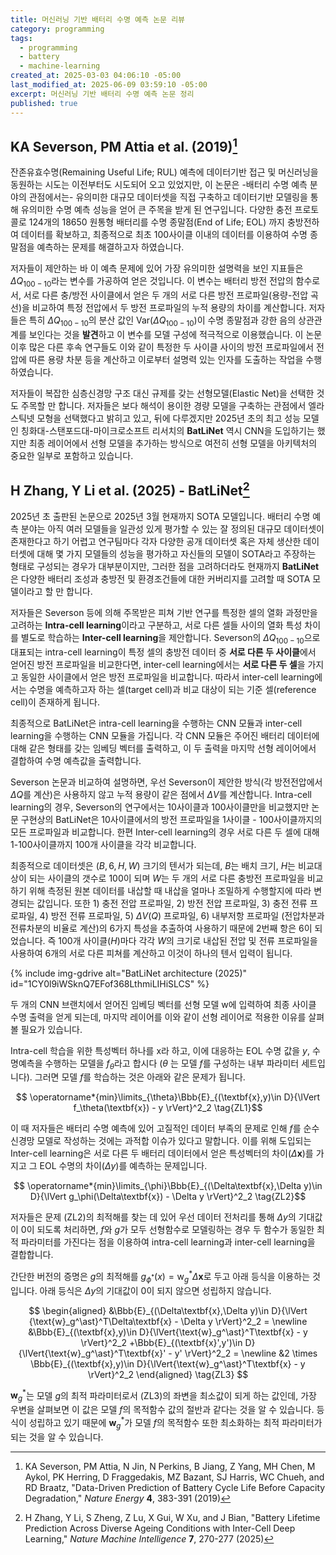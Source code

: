 ```yaml
---
title: 머신러닝 기반 배터리 수명 예측 논문 리뷰
category: programming
tags:
  - programming
  - battery
  - machine-learning
created_at: 2025-03-03 04:06:10 -05:00
last_modified_at: 2025-06-09 03:59:10 -05:00
excerpt: 머신러닝 기반 배터리 수명 예측 논문 정리
published: true
---
```

## KA Severson, PM Attia et al. (2019)[^1]

잔존유효수명(Remaining Useful Life; RUL) 예측에 데이터기반 접근 및 머신러닝을 동원하는 시도는 이전부터도 시도되어 오고 있었지만, 이 논문은 -배터리 수명 예측 분야의 관점에서는- 유의미한 대규모 데이터셋을 직접 구축하고 데이터기반 모델링을 통해 유의미한 수명 예측 성능을 얻어 큰 주목을 받게 된 연구입니다.  다양한 충전 프로토콜로 124개의 18650 원통형 배터리를 수명 종말점(End of Life; EOL) 까지 충방전하여 데이터를 확보하고, 최종적으로 최초 100사이클 이내의 데이터를 이용하여 수명 종말점을 예측하는 문제를 해결하고자 하였습니다.

저자들이 제안하는 바 이 예측 문제에 있어 가장 유의미한 설명력을 보인 지표들은 $\Delta Q_{100-10}$라는 변수를 가공하여 얻은 것입니다.  이 변수는 배터리 방전 전압의 함수로서, 서로 다른 충/방전 사이클에서 얻은 두 개의 서로 다른 방전 프로파일(용량-전압 곡선)을 비교하여 특정 전압에서 두 방전 프로파일의 누적 용량의 차이를 계산합니다.  저자들은 특히 $\Delta Q_{100-10}$의 분산 값인 $\text{Var}(\Delta Q_{100-10})$이 수명 종말점과 강한 음의 상관관계를 보인다는 것을 **발견**하고 이 변수를 모델 구성에 적극적으로 이용했습니다.  이 논문 이후 많은 다른 후속 연구들도 이와 같이 특정한 두 사이클 사이의 방전 프로파일에서 전압에 따른 용량 차분 등을 계산하고 이로부터 설명력 있는 인자를 도출하는 작업을 수행하였습니다.

저자들이 복잡한 심층신경망 구조 대신 규제를 갖는 선형모델(Elastic Net)을 선택한 것도 주목할 만 합니다.  저자들은 보다 해석이 용이한 경량 모델을 구축하는 관점에서 엘라스틱넷 모형을 선택했다고 밝히고 있고, 뒤에 다루겠지만 2025년 초의 최고 성능 모델인 칭화대-스탠포드대-마이크로소프트 리서치의 **BatLiNet** 역시 CNN을 도입하기는 했지만 최종 레이어에서 선형 모델을 추가하는 방식으로 여전히 선형 모델을 아키텍처의 중요한 일부로 포함하고 있습니다.

[^1]: KA Severson, PM Attia, N Jin, N Perkins, B Jiang, Z Yang, MH Chen, M Aykol, PK Herring, D Fraggedakis, MZ Bazant, SJ Harris, WC Chueh, and RD Braatz, "Data-Driven Prediction of Battery Cycle Life Before Capacity Degradation," *Nature Energy* **4**, 383-391 (2019)

## H Zhang, Y Li et al. (2025) - BatLiNet[^2]

2025년 초 출판된 논문으로 2025년 3월 현재까지 SOTA 모델입니다.  배터리 수명 예측 분야는 아직 여러 모델들을 일관성 있게 평가할 수 있는 잘 정의된 대규모 데이터셋이 존재한다고 하기 어렵고 연구팀마다 각자 다양한 공개 데이터셋 혹은 자체 생산한 데이터셋에 대해 몇 가지 모델들의 성능을 평가하고 자신들의 모델이 SOTA라고 주장하는 형태로 구성되는 경우가 대부분이지만, 그러한 점을 고려하더라도 현재까지 **BatLiNet**은 다양한 배터리 조성과 충방전 및 환경조건들에 대한 커버리지를 고려할 때 SOTA 모델이라고 할 만 합니다.

저자들은 Severson 등에 의해 주목받은 피쳐 기반 연구를 특정한 셀의 열화 과정만을 고려하는 **Intra-cell learning**이라고 구분하고, 서로 다른 셀들 사이의 열화 특성 차이를 별도로 학습하는 **Inter-cell learning**을 제안합니다.  Severson의 $\Delta Q_{100-10}$으로 대표되는 intra-cell learning이 특정 셀의 충방전 데이터 중 **서로 다른 두 사이클**에서 얻어진 방전 프로파일을 비교한다면, inter-cell learning에서는 **서로 다른 두 셀**을 가지고 동일한 사이클에서 얻은 방전 프로파일을 비교합니다.  따라서 inter-cell learning에서는 수명을 예측하고자 하는 셀(target cell)과 비교 대상이 되는 기준 셀(reference cell)이 존재하게 됩니다.

최종적으로 BatLiNet은 intra-cell learning을 수행하는 CNN 모듈과 inter-cell learning을 수행하는 CNN 모듈을 가집니다.   각 CNN 모듈은 주어진 배터리 데이터에 대해 같은 형태를 갖는 임베딩 벡터를 출력하고, 이 두 출력을 마지막 선형 레이어에서 결합하여 수명 예측값을 출력합니다.

Severson 논문과 비교하여 설명하면, 우선 Severson이 제안한 방식(각 방전전압에서 $\Delta Q$를 계산)은 사용하지 않고 누적 용량이 같은 점에서 $\Delta V$를 계산합니다.  Intra-cell learning의 경우, Severson의 연구에서는 10사이클과 100사이클만을 비교했지만 논문 구현상의 BatLiNet은 10사이클에서의 방전 프로파일을 1사이클 - 100사이클까지의 모든 프로파일과 비교합니다.  한편 Inter-cell learning의 경우 서로 다른 두 셀에 대해 1-100사이클까지 100개 사이클을 각각 비교합니다.

최종적으로 데이터셋은 $(B, 6, H, W)$ 크기의 텐서가 되는데,  $B$는 배치 크기, $H$는 비교대상이 되는 사이클의 갯수로 100이 되며 $W$는 두 개의 서로 다른 충방전 프로파일을 비교하기 위해 측정된 원본 데이터를 내삽할 때 내삽을 얼마나 조밀하게 수행할지에 따라 변경되는 값입니다.  또한 1) 충전 전압 프로파일, 2) 방전 전압 프로파일, 3) 충전 전류 프로파일, 4) 방전 전류 프로파일, 5) $\Delta V(Q)$ 프로파일, 6) 내부저항 프로파일 (전압차분과 전류차분의 비율로 계산)의 6가지 특성을 추출하여 사용하기 때문에 2번째 항은 6이 되었습니다.  즉 100개 사이클($H$)마다 각각 $W$의 크기로 내삽된 전압 및 전류 프로파일을 사용하여 6개의 서로 다른 피쳐를 계산하고 이것이 하나의 텐서 입력이 됩니다.

{% include img-gdrive alt="BatLiNet architecture (2025)" id="1CY0l9iWSknQ7EFof368LthmiLIHiSLCS" %}

두 개의 CNN 브랜치에서 얻어진 임베딩 벡터를 선형 모델 $\text{w}$에 입력하여 최종 사이클 수명 출력을 얻게 되는데, 마지막 레이어를 이와 같이 선형 레이어로 적용한 이유를 살펴볼 필요가 있습니다.

Intra-cell 학습을 위한 특성벡터 하나를 $\text{x}$라 하고, 이에 대응하는 EOL 수명 값을 $y$, 수명예측을 수행하는 모델을 $f_\theta$라고 합시다 ($\theta$ 는 모델 $f$를 구성하는 내부 파라미터 세트입니다).  그러면 모델 $f$를 학습하는 것은 아래와 같은 문제가 됩니다.

$$ \operatorname*{min}\limits_{\theta}\Bbb{E}_{(\textbf{x},y)\in D}{\lVert f_\theta(\textbf{x}) - y \rVert}^2_2 \tag{ZL1}$$

이 때 저자들은 배터리 수명 예측에 있어 고질적인 데이터 부족의 문제로 인해 $f$를 순수 신경망 모델로 작성하는 것에는 과적합 이슈가 있다고 말합니다.  이를 위해 도입되는 Inter-cell learning은 서로 다른 두 배터리 데이터에서 얻은 특성벡터의 차이($\Delta\textbf{x}$)를 가지고 그 EOL 수명의 차이($\Delta y$)를 예측하는 문제입니다.

$$ \operatorname*{min}\limits_{\phi}\Bbb{E}_{(\Delta\textbf{x},\Delta y)\in D}{\lVert g_\phi(\Delta\textbf{x}) - \Delta y \rVert}^2_2 \tag{ZL2}$$

저자들은 문제 $\text{(ZL2)}$의 최적해를 찾는 데 있어 우선 데이터 전처리를 통해 $\Delta y$의 기대값이 0이 되도록 처리하면, $f$와 $g$가 모두 선형함수로 모델링하는 경우 두 함수가 동일한 최적 파라미터를 가진다는 점을 이용하여 intra-cell learning과 inter-cell learning을 결합합니다.

간단한 버전의 증명은 $g$의 최적해를 $g_{\phi^\ast}(x)=\text{w}_g^\ast \Delta\textbf{x}$로 두고 아래 등식을 이용하는 것입니다.  아래 등식은 $\Delta y$의 기대값이 0이 되지 않으면 성립하지 않습니다.

$$ \begin{aligned}
   &\Bbb{E}_{(\Delta\textbf{x},\Delta y)\in D}{\lVert {\text{w}_g^\ast}^T\Delta\textbf{x} - \Delta y \rVert}^2_2 = \newline
   &\Bbb{E}_{(\textbf{x},y)\in D}{\lVert{\text{w}_g^\ast}^T\textbf{x} - y \rVert}^2_2 
   +\Bbb{E}_{(\textbf{x}',y')\in D}{\lVert{\text{w}_g^\ast}^T\textbf{x}' - y' \rVert}^2_2
   = \newline
   &2 \times \Bbb{E}_{(\textbf{x},y)\in D}{\lVert{\text{w}_g^\ast}^T\textbf{x} - y \rVert}^2_2   \end{aligned} 
   \tag{ZL3} $$

$\textbf{w}_g^\ast$는 모델 $g$의 최적 파라미터로서 $(\text{ZL3})$의 좌변을 최소값이 되게 하는 값인데, 가장 우변을 살펴보면 이 값은 모델 $f$의 목적함수 값의 절반과 같다는 것을 알 수 있습니다.  등식이 성립하고 있기 때문에 $\textbf{w}_g^\ast$가 모델 $f$의 목적함수 또한 최소화하는 최적 파라미터가 되는 것을 알 수 있습니다.

[^2]: H Zhang, Y Li, S Zheng, Z Lu, X Gui, W Xu, and J Bian, "Battery Lifetime Prediction Across Diverse Ageing Conditions with Inter-Cell Deep Learning," *Nature Machine Intelligence* **7**, 270-277 (2025)
